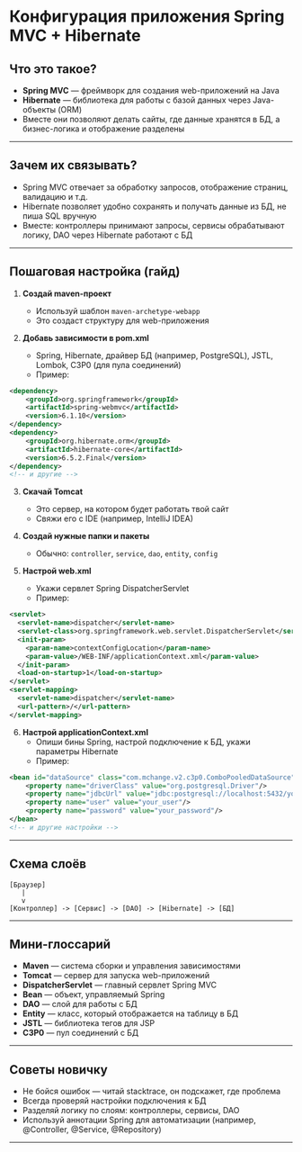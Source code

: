 # Конфигурация приложения Spring MVC + Hibernate

## Что это такое?
- **Spring MVC** — фреймворк для создания web-приложений на Java
- **Hibernate** — библиотека для работы с базой данных через Java-объекты (ORM)
- Вместе они позволяют делать сайты, где данные хранятся в БД, а бизнес-логика и отображение разделены

---

## Зачем их связывать?
- Spring MVC отвечает за обработку запросов, отображение страниц, валидацию и т.д.
- Hibernate позволяет удобно сохранять и получать данные из БД, не пиша SQL вручную
- Вместе: контроллеры принимают запросы, сервисы обрабатывают логику, DAO через Hibernate работают с БД

---

## Пошаговая настройка (гайд)

1. **Создай maven-проект**
   - Используй шаблон `maven-archetype-webapp`
   - Это создаст структуру для web-приложения

2. **Добавь зависимости в pom.xml**
   - Spring, Hibernate, драйвер БД (например, PostgreSQL), JSTL, Lombok, C3P0 (для пула соединений)
   - Пример:
```xml
<dependency>
    <groupId>org.springframework</groupId>
    <artifactId>spring-webmvc</artifactId>
    <version>6.1.10</version>
</dependency>
<dependency>
    <groupId>org.hibernate.orm</groupId>
    <artifactId>hibernate-core</artifactId>
    <version>6.5.2.Final</version>
</dependency>
<!-- и другие -->
```

3. **Скачай Tomcat**
   - Это сервер, на котором будет работать твой сайт
   - Свяжи его с IDE (например, IntelliJ IDEA)

4. **Создай нужные папки и пакеты**
   - Обычно: `controller`, `service`, `dao`, `entity`, `config`

5. **Настрой web.xml**
   - Укажи сервлет Spring DispatcherServlet
   - Пример:
```xml
<servlet>
  <servlet-name>dispatcher</servlet-name>
  <servlet-class>org.springframework.web.servlet.DispatcherServlet</servlet-class>
  <init-param>
    <param-name>contextConfigLocation</param-name>
    <param-value>/WEB-INF/applicationContext.xml</param-value>
  </init-param>
  <load-on-startup>1</load-on-startup>
</servlet>
<servlet-mapping>
  <servlet-name>dispatcher</servlet-name>
  <url-pattern>/</url-pattern>
</servlet-mapping>
```

6. **Настрой applicationContext.xml**
   - Опиши бины Spring, настрой подключение к БД, укажи параметры Hibernate
   - Пример:
```xml
<bean id="dataSource" class="com.mchange.v2.c3p0.ComboPooledDataSource">
    <property name="driverClass" value="org.postgresql.Driver"/>
    <property name="jdbcUrl" value="jdbc:postgresql://localhost:5432/your_db"/>
    <property name="user" value="your_user"/>
    <property name="password" value="your_password"/>
</bean>
<!-- и другие настройки -->
```

---

## Схема слоёв
```
[Браузер]
   |
   v
[Контроллер] -> [Сервис] -> [DAO] -> [Hibernate] -> [БД]
```

---

## Мини-глоссарий
- **Maven** — система сборки и управления зависимостями
- **Tomcat** — сервер для запуска web-приложений
- **DispatcherServlet** — главный сервлет Spring MVC
- **Bean** — объект, управляемый Spring
- **DAO** — слой для работы с БД
- **Entity** — класс, который отображается на таблицу в БД
- **JSTL** — библиотека тегов для JSP
- **C3P0** — пул соединений с БД

---

## Советы новичку
- Не бойся ошибок — читай stacktrace, он подскажет, где проблема
- Всегда проверяй настройки подключения к БД
- Разделяй логику по слоям: контроллеры, сервисы, DAO
- Используй аннотации Spring для автоматизации (например, @Controller, @Service, @Repository)

---